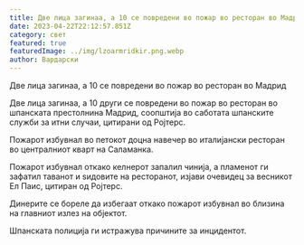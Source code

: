 ```yaml
---
title: Две лица загинаа, а 10 се повредени во пожар во ресторан во Мадрид
date: 2023-04-22T22:12:57.851Z
category: свет
featured: true
featuredImage: ../img/lzoarmridkir.png.webp
author: Вардарски
---
```


Две лица загинаа, а 10 се повредени во пожар во ресторан во Мадрид

Две лица загинаа, а 10 други се повредени во пожар во ресторан во шпанската престолнина Мадрид, соопштија во саботата шпанските служби за итни случаи, цитирани од Ројтерс.

Пожарот избувнал во петокот доцна навечер во италијански ресторан во централниот кварт на Саламанка.

Пожарот избувнал откако келнерот запалил чинија, а пламенот ги зафатил таванот и ѕидовите на ресторанот, изјави очевидец за весникот Ел Паис, цитиран од Ројтерс.

Динерите се бореле да избегаат откако пожарот избувнал во близина на главниот излез на објектот.

Шпанската полиција ги истражува причините за инцидентот.
